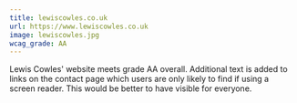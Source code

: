 ```yaml
---
title: lewiscowles.co.uk
url: https://www.lewiscowles.co.uk
image: lewiscowles.jpg
wcag_grade: AA
---
```


Lewis Cowles' website meets grade AA overall. Additional text is added to links on the contact page which users are only likely to find if using a screen reader. This would be better to have visible for everyone.
